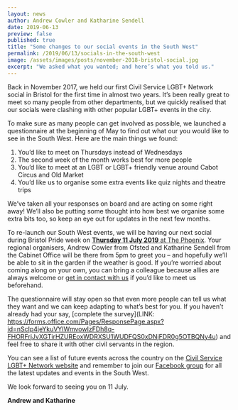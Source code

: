 ```yaml
---
layout: news
author: Andrew Cowler and Katharine Sendell
date: 2019-06-13
preview: false
published: true
title: "Some changes to our social events in the South West"
permalink: /2019/06/13/socials-in-the-south-west
image: /assets/images/posts/november-2018-bristol-social.jpg
excerpt: "We asked what you wanted; and here’s what you told us."
---
```


Back in November 2017, we held our first Civil Service LGBT+ Network social in Bristol for the first time in almost two years. It’s been really great to meet so many people from other departments, but we quickly realised that our socials were clashing with other popular LGBT+ events in the city.

To make sure as many people can get involved as possible, we launched a questionnaire at the beginning of May to find out what our you would like to see in the South West. Here are the main things we found:

1. You’d like to meet on Thursdays instead of Wednesdays
2. The second week of the month works best for more people
3. You’d like to meet at an LGBT or LGBT+ friendly venue around Cabot Circus and Old Market
4. You’d like us to organise some extra events like quiz nights and theatre trips

We’ve taken all your responses on board and are acting on some right away! We’ll also be putting some thought into how best we organise some extra bits too, so keep an eye out for updates in the next few months.

To re-launch our South West events, we will be having our next social during Bristol Pride week on [**Thursday 11 July 2019** at The Phoenix](https://www.civilservice.lgbt/event/2019-07-11-bristol-social/). Your regional organisers, Andrew Cowler from Ofsted and Katharine Sendell from the Cabinet Office will be there from 5pm to greet you – and hopefully we’ll be able to sit in the garden if the weather is good. If you’re worried about coming along on your own, you can bring a colleague because allies are always welcome or [get in contact with us](mailto:southwest@civilservice.lgbt) if you’d like to meet us beforehand.

The questionnaire will stay open so that even more people can tell us what they want and we can keep adapting to what’s best for you. If you haven’t already had your say, [complete the survey](LINK: https://forms.office.com/Pages/ResponsePage.aspx?id=nScIp4jeYkuVYIWmvowIzFDh8q-FHORFrjJvXGTirHZUREoxWDRXSU1WUDFQS0xDNjFDR0g5OTBQNy4u) and feel free to share it with other civil servants in the region.

You can see a list of future events across the country on the [Civil Service LGBT+ Network website](/events/) and remember to join our [Facebook group](https://www.facebook.com/groups/2409606785735978/) for all the latest updates and events in the South West.

We look forward to seeing you on 11 July.

**Andrew and Katharine**